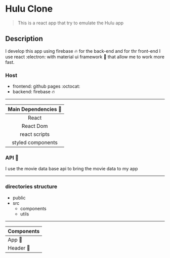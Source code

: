 # Hulu Clone

> This is a react app that try to emulate the Hulu app

## Description

I develop this app using firebase :fire: for the back-end and for thr front-end I use react :electron: with material ui framework :file_folder: that allow me to work more fast.

### Host

- frontend: github pages :octocat:
- backend: firebase :fire:

---

| Main Dependencies :bust_in_silhouette: |
| :------------------------------------: |
|                 React                  |
|               React Dom                |
|             react scripts              |
|           styled components            |

### API :movie_camera:

I use the movie data base api to bring the movie data to my app

---

### directories structure

- public
- src
  - components
  - utils

---

| Components            |
| --------------------- |
| App :apple:           |
| Header :hear_no_evil: |
